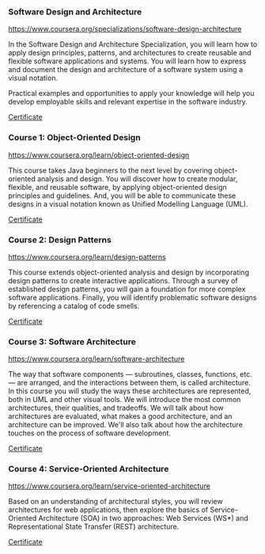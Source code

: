 ### Software Design and Architecture

https://www.coursera.org/specializations/software-design-architecture

In the Software Design and Architecture Specialization, you will learn how to apply design principles, patterns, and architectures to create reusable and flexible software applications and systems. You will learn how to express and document the design and architecture of a software system using a visual notation.

Practical examples and opportunities to apply your knowledge will help you develop employable skills and relevant expertise in the software industry.

[Certificate](https://coursera.org/share/1d4ff6e3657628d5a5abf0bbadc16e53)

### Course 1: Object-Oriented Design

https://www.coursera.org/learn/object-oriented-design

This course takes Java beginners to the next level by covering object-oriented analysis and design. You will discover how to create modular, flexible, and reusable software, by applying object-oriented design principles and guidelines. And, you will be able to communicate these designs in a visual notation known as Unified Modelling Language (UML).

[Certificate](https://coursera.org/share/11c933c0f917bb96161f716dea5ec007)

### Course 2: Design Patterns

https://www.coursera.org/learn/design-patterns

This course extends object-oriented analysis and design by incorporating design patterns to create interactive applications. Through a survey of established design patterns, you will gain a foundation for more complex software applications. Finally, you will identify problematic software designs by referencing a catalog of code smells.

[Certificate](https://coursera.org/share/34ae0adad7b8cbf90a3d4e6be71490ff)

### Course 3: Software Architecture

https://www.coursera.org/learn/software-architecture

The way that software components — subroutines, classes, functions, etc. —  are arranged,  and the interactions between them, is called architecture. In this course you will study the ways these architectures are represented, both in UML and other visual tools. We will introduce the most common architectures, their qualities, and tradeoffs. We will talk about how architectures are evaluated, what makes a good architecture, and an architecture can be improved. We'll also talk about how the architecture touches on the process of software development.

[Certificate](https://coursera.org/share/43838add8eaeb6cc0ff2ed5e08b0aa4b)

### Course 4: Service-Oriented Architecture

https://www.coursera.org/learn/service-oriented-architecture

Based on an understanding of architectural styles, you will review architectures for web applications, then explore the basics of Service-Oriented Architecture (SOA) in two approaches: Web Services (WS*) and Representational State Transfer (REST) architecture.

[Certificate](https://coursera.org/share/9913517d32421fd0116862827b88e92f)